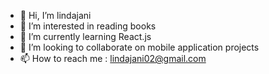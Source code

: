 - 👋 Hi, I’m lindajani
- 👀 I’m interested in reading books
- 🌱 I’m currently learning React.js
- 💞️ I’m looking to collaborate on mobile application projects
- 📫 How to reach me : lindajani02@gmail.com

<!---
lindajani/lindajani is a ✨ special ✨ repository because its `README.md` (this file) appears on your GitHub profile.
You can click the Preview link to take a look at your changes.
--->
